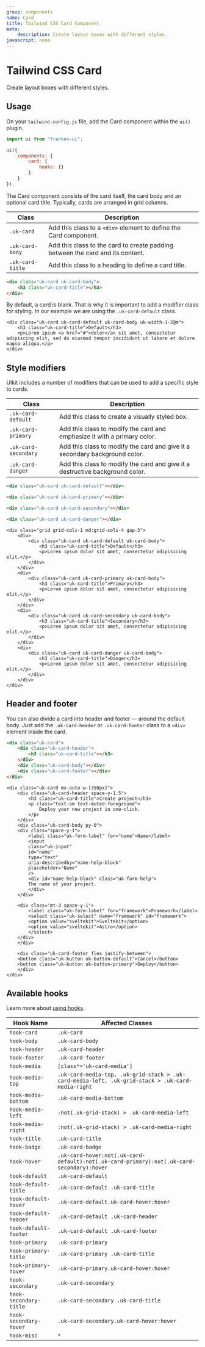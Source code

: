 ```yaml
---
group: components
name: Card
title: Tailwind CSS Card Component
meta:
    description: Create layout boxes with different styles.
javascript: none
---
```


# Tailwind CSS Card

<p class="mt-2 text-xl text-muted-foreground">Create layout boxes with different styles.</p>

## Usage

On your `tailwind.config.js` file, add the Card component within the `ui()` plugin.

```javascript
import ui from "franken-ui";

ui({
    components: {
        card: {
            hooks: {}
        }
    }
}),
```

The Card component consists of the card itself, the card body and an optional card title. Typically, cards are arranged in grid columns.

| Class            | Description                                                                    |
|------------------|--------------------------------------------------------------------------------|
| `.uk-card`       | Add this class to a `<div>` element to define the Card component.              |
| `.uk-card-body`  | Add this class to the card to create padding between the card and its content. |
| `.uk-card-title` | Add this class to a heading to define a card title.                            |

```html
<div class="uk-card uk-card-body">
    <h3 class="uk-card-title"></h3>
</div>
```

By default, a card is blank. That is why it is important to add a modifier class for styling. In our example we are using the `.uk-card-default` class.

```example
<div class="uk-card uk-card-default uk-card-body uk-width-1-2@m">
    <h3 class="uk-card-title">Default</h3>
    <p>Lorem ipsum <a href="#">dolor</a> sit amet, consectetur adipiscing elit, sed do eiusmod tempor incididunt ut labore et dolore magna aliqua.</p>
</div>
```

## Style modifiers

UIkit includes a number of modifiers that can be used to add a specific style to cards.

| Class                | Description                                                                   |
|----------------------|-------------------------------------------------------------------------------|
| `.uk-card-default`   | Add this class to create a visually styled box.                               |
| `.uk-card-primary`   | Add this class to modify the card and emphasize it with a primary color.      |
| `.uk-card-secondary` | Add this class to modify the card and give it a secondary background color.   |
| `.uk-card-danger`    | Add this class to modify the card and give it a destructive background color. |

```html
<div class="uk-card uk-card-default"></div>

<div class="uk-card uk-card-primary"></div>

<div class="uk-card uk-card-secondary"></div>

<div class="uk-card uk-card-danger"></div>
```

```example
<div class="grid grid-cols-1 md:grid-cols-4 gap-3">
    <div>
        <div class="uk-card uk-card-default uk-card-body">
            <h3 class="uk-card-title">Default</h3>
            <p>Lorem ipsum dolor sit amet, consectetur adipisicing elit.</p>
        </div>
    </div>
    <div>
        <div class="uk-card uk-card-primary uk-card-body">
            <h3 class="uk-card-title">Primary</h3>
            <p>Lorem ipsum dolor sit amet, consectetur adipisicing elit.</p>
        </div>
    </div>
    <div>
        <div class="uk-card uk-card-secondary uk-card-body">
            <h3 class="uk-card-title">Secondary</h3>
            <p>Lorem ipsum dolor sit amet, consectetur adipisicing elit.</p>
        </div>
    </div>
    <div>
        <div class="uk-card uk-card-danger uk-card-body">
            <h3 class="uk-card-title">Danger</h3>
            <p>Lorem ipsum dolor sit amet, consectetur adipisicing elit.</p>
        </div>
    </div>
</div>
```

## Header and footer

You can also divide a card into header and footer — around the default body. Just add the `.uk-card-header` or `.uk-card-footer` class to a `<div>` element inside the card.

```html
<div class="uk-card">
    <div class="uk-card-header">
        <h3 class="uk-card-title"></h3>
    </div>
    <div class="uk-card-body"></div>
    <div class="uk-card-footer"></div>
</div>
```

```example
<div class="uk-card mx-auto w-[350px]">
    <div class="uk-card-header space-y-1.5">
        <h3 class="uk-card-title">Create project</h3>
        <p class="text-sm text-muted-foreground">
            Deploy your new project in one-click.
        </p>
    </div>
    <div class="uk-card-body py-0">
    <div class="space-y-1">
        <label class="uk-form-label" for="name">Name</label>
        <input
        class="uk-input"
        id="name"
        type="text"
        aria-describedby="name-help-block"
        placeholder="Name"
        />
        <div id="name-help-block" class="uk-form-help">
        The name of your project.
        </div>
    </div>

    <div class="mt-3 space-y-1">
        <label class="uk-form-label" for="framework">Framework</label>
        <select class="uk-select" name="framework" id="framework">
        <option value="sveltekit">Sveltekit</option>
        <option value="sveltekit">Astro</option>
        </select>
    </div>
    </div>

    <div class="uk-card-footer flex justify-between">
    <button class="uk-button uk-button-default">Cancel</button>
    <button class="uk-button uk-button-primary">Deploy</button>
    </div>
</div>
```

## Available hooks

Learn more about [using hooks](/docs/introduction#using-hooks).

| Hook Name              | Affected Classes                                                                                  |
|------------------------|---------------------------------------------------------------------------------------------------|
| `hook-card`            | `.uk-card`                                                                                        |
| `hook-body`            | `.uk-card-body`                                                                                   |
| `hook-header`          | `.uk-card-header`                                                                                 |
| `hook-footer`          | `.uk-card-footer`                                                                                 |
| `hook-media`           | `[class*='uk-card-media']`                                                                        |
| `hook-media-top`       | `.uk-card-media-top, .uk-grid-stack > .uk-card-media-left, .uk-grid-stack > .uk-card-media-right` |
| `hook-media-bottom`    | `.uk-card-media-bottom`                                                                           |
| `hook-media-left`      | `:not(.uk-grid-stack) > .uk-card-media-left`                                                      |
| `hook-media-right`     | `:not(.uk-grid-stack) > .uk-card-media-right`                                                     |
| `hook-title`           | `.uk-card-title`                                                                                  |
| `hook-badge`           | `.uk-card-badge`                                                                                  |
| `hook-hover`           | `.uk-card-hover:not(.uk-card-default):not(.uk-card-primary):not(.uk-card-secondary):hover`        |
| `hook-default`         | `.uk-card-default`                                                                                |
| `hook-default-title`   | `.uk-card-default .uk-card-title`                                                                 |
| `hook-default-hover`   | `.uk-card-default.uk-card-hover:hover`                                                            |
| `hook-default-header`  | `.uk-card-default .uk-card-header`                                                                |
| `hook-default-footer`  | `.uk-card-default .uk-card-footer`                                                                |
| `hook-primary`         | `.uk-card-primary`                                                                                |
| `hook-primary-title`   | `.uk-card-primary .uk-card-title`                                                                 |
| `hook-primary-hover`   | `.uk-card-primary.uk-card-hover:hover`                                                            |
| `hook-secondary`       | `.uk-card-secondary`                                                                              |
| `hook-secondary-title` | `.uk-card-secondary .uk-card-title`                                                               |
| `hook-secondary-hover` | `.uk-card-secondary.uk-card-hover:hover`                                                          |
| `hook-misc`            | `*`                                                                                               |
